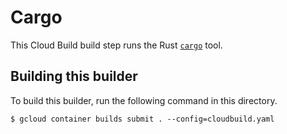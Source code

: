 # Cargo

This Cloud Build build step runs the Rust
[`cargo`](https://github.com/rust-lang/cargo) tool.

## Building this builder

To build this builder, run the following command in this directory.

    $ gcloud container builds submit . --config=cloudbuild.yaml
